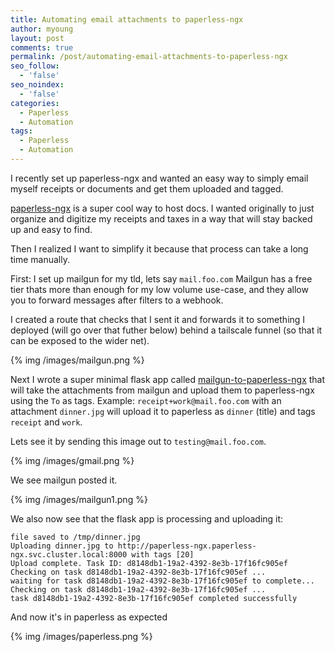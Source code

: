 ```yaml
---
title: Automating email attachments to paperless-ngx
author: myoung
layout: post
comments: true
permalink: /post/automating-email-attachments-to-paperless-ngx
seo_follow:
  - 'false'
seo_noindex:
  - 'false'
categories:
  - Paperless
  - Automation
tags:
  - Paperless
  - Automation
---
```


I recently set up paperless-ngx and wanted an easy way to simply email myself receipts or documents and get them uploaded and tagged. <!-- more -->

[paperless-ngx](https://docs.paperless-ngx.com/) is a super cool way to host docs. I wanted originally to just organize and digitize my receipts and taxes in a way that will stay backed up and easy to find. 

Then I realized I want to simplify it because that process can take a long time manually.

First: I set up mailgun for my tld, lets say `mail.foo.com`
Mailgun has a free tier thats more than enough for my low volume use-case, and they allow you to forward messages after filters to a webhook.

I created a route that checks that I sent it and forwards it to something I deployed (will go over that futher below) behind a tailscale funnel (so that it can be exposed to the wider net).


{% img /images/mailgun.png %}

Next I wrote a super minimal flask app called [mailgun-to-paperless-ngx](https://github.com/myoung34/mailgun-to-paperless-ngx) that will take the attachments from mailgun and upload them to paperless-ngx using the `To` as tags. Example: `receipt+work@mail.foo.com` with an attachment `dinner.jpg` will upload it to paperless as `dinner` (title) and tags `receipt` and `work`.

Lets see it by sending this image out to `testing@mail.foo.com`.

{% img /images/gmail.png %}

We see mailgun posted it.

{% img /images/mailgun1.png %}

We also now see that the flask app is processing and uploading it:

```
file saved to /tmp/dinner.jpg
Uploading dinner.jpg to http://paperless-ngx.paperless-ngx.svc.cluster.local:8000 with tags [20]
Upload complete. Task ID: d8148db1-19a2-4392-8e3b-17f16fc905ef
Checking on task d8148db1-19a2-4392-8e3b-17f16fc905ef ...
waiting for task d8148db1-19a2-4392-8e3b-17f16fc905ef to complete...
Checking on task d8148db1-19a2-4392-8e3b-17f16fc905ef ...
task d8148db1-19a2-4392-8e3b-17f16fc905ef completed successfully
```

And now it's in paperless as expected

{% img /images/paperless.png %}
